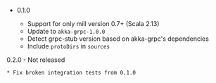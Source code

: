 * 0.1.0

    * Support for only mill version 0.7+ (Scala 2.13)
    * Update to `akka-grpc-1.0.0`
    * Detect grpc-stub version based on akka-grpc's dependencies
    * Include `protoDirs` in `sources`

0.2.0 - Not released

    * Fix broken integration tests from 0.1.0

